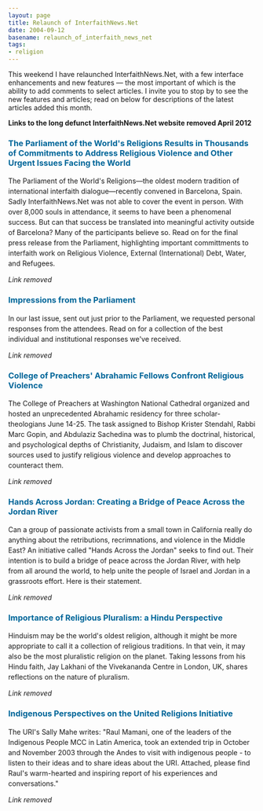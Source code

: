 ```yaml
---
layout: page
title: Relaunch of InterfaithNews.Net
date: 2004-09-12
basename: relaunch_of_interfaith_news_net
tags:
- religion
---
```


This weekend I have relaunched InterfaithNews.Net, with a few interface
enhancements and new features &mdash; the most important of which is the ability
to add comments to select articles. I invite you to stop by to see the new
features and articles; read on below for descriptions of the latest articles
added this month.

<!-- truncate -->


**Links to the long defunct InterfaithNews.Net website removed April 2012**

<h3 class="Text8" style="color: #006699">The Parliament of the World's Religions Results in Thousands of Commitments
to Address Religious Violence and Other Urgent Issues Facing the World</h3>
<p class="Text8" style="line-height: 150%">The Parliament of the World's Religions&mdash;the
oldest modern tradition of international interfaith dialogue&mdash;recently
convened in Barcelona, Spain. Sadly InterfaithNews.Net was not able to
cover the event in person. With over 8,000 souls in attendance, it seems
to have been a phenomenal success. But can that success be translated into meaningful
activity outside of Barcelona? Many of the participants believe so. Read
on for the final press release from the Parliament, highlighting important committments
to interfaith work on Religious Violence, External (International) Debt,
Water, and Refugees.


_Link removed_			<h3 class="Text8" style="color: #006699">Impressions from the Parliament</h3>
<p class="Text8" style="line-height: 150%">In our last issue, sent out just prior
to the Parliament, we requested personal responses from the attendees.
Read on for a collection of the best individual and institutional responses
we've received.

_Link removed_
<h3 class="Text8" style="color: #006699">College of Preachers' Abrahamic Fellows Confront Religious Violence</h3>  		<p class="Text8" style="line-height: 150%">The College of Preachers at Washington
National Cathedral organized and hosted an unprecedented Abrahamic residency
for three scholar-theologians June 14-25. The task assigned to Bishop Krister
Stendahl, Rabbi Marc Gopin, and Abdulaziz Sachedina was to plumb the doctrinal,
historical, and psychological depths of Christianity, Judaism, and Islam
to discover sources used to justify religious violence and develop approaches
to counteract them.



_Link removed_
<h3 class="Text8" style="color: #006699">Hands Across Jordan:
Creating a Bridge of Peace Across the Jordan River </h3>
<p class="Text8" style="line-height: 150%">Can a group of passionate activists from a small town in California really do
anything about the retributions, recrimnations, and violence in the Middle East?
An initiative called "Hands Across the Jordan" seeks to find out. Their intention
is to build a bridge of peace across the Jordan River, with help from all around
the world, to help unite the people of Israel and Jordan in a grassroots effort.
Here is their statement.

_Link removed_
<h3 class="Text8" style="color: #006699">Importance of Religious Pluralism: a Hindu Perspective </h3>
<p class="Text8" style="line-height: 150%">Hinduism may be the world's oldest religion, although it might be more appropriate
to call it a collection of religious traditions. In that vein, it may also be
the most pluralistic religion on the planet. Taking lessons from his Hindu faith,
Jay Lakhani of the Vivekananda Centre in London, UK, shares reflections on the
nature of pluralism.


_Link removed_
<h3 class="Text8" style="color: #006699">Indigenous Perspectives on the United Religions Initiative </h3>
<p class="Text8" style="line-height: 150%">The URI's Sally Mahe writes: "Raul Mamani, one of the leaders of the Indigenous
People MCC in Latin America, took an extended trip in October and November
2003 through the Andes to visit with indigenous people - to listen to their ideas
and to share ideas about the URI. Attached, please find Raul's warm-hearted
and inspiring report of his experiences and conversations."

_Link removed_

